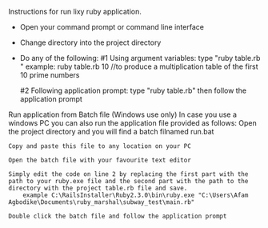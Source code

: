 Instructions for run lixy ruby application.

- Open your command prompt or command line interface
- Change directory into the project directory
- Do any of the following:
	#1 Using argument variables: type "ruby table.rb <number>"
		example: ruby table.rb 10 //to produce a multiplication table of the first 10 prime numbers

	#2 Following application prompt: type "ruby table.rb"
		then follow the application prompt

Run application from Batch file (Windows use only)
In case you use a windows PC you can also run the application file provided as follows:
 	Open the project directory and you will find a batch filnamed run.bat

 	Copy and paste this file to any location on your PC

 	Open the batch file with your favourite text editor

 	Simply edit the code on line 2 by replacing the first part with the path to your ruby.exe file and the second part with the path to the directory with the project table.rb file and save.
 		example C:\RailsInstaller\Ruby2.3.0\bin\ruby.exe "C:\Users\Afam Agbodike\Documents\ruby_marshal\subway_test\main.rb"

 	Double click the batch file and follow the application prompt